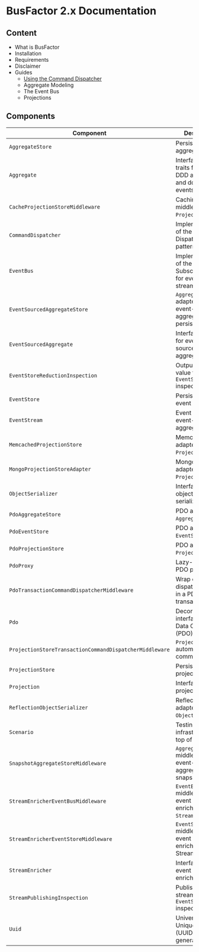 # BusFactor 2.x Documentation

## Content

- What is BusFactor
- Installation
- Requirements
- Disclaimer
- Guides
    - [Using the Command Dispatcher](command-dispatcher.md)
    - Aggregate Modeling
    - The Event Bus
    - Projections

## Components

| Component | Description |
| --- | --- |
| `AggregateStore` | Persistence for aggregates. | 
| `Aggregate` | Interfaces and traits for plain DDD aggregates and domain events. | 
| `CacheProjectionStoreMiddleware` | Caching middleware for `ProjectionStore`. | 
| `CommandDispatcher` | Implementation of the Command Dispatcher pattern. | 
| `EventBus` | Implementation of the Publish-Subscribe pattern for event streams. | 
| `EventSourcedAggregateStore` | `AggregateStore` adapter for event-sourced aggregates persistence. | 
| `EventSourcedAggregate` | Interface and trait for event-sourced aggregates. | 
| `EventStoreReductionInspection` | Output single value from `EventStore` inspection. | 
| `EventStore` | Persistence for event streams. | 
| `EventStream` | Event streams for event-sourced aggregates. | 
| `MemcachedProjectionStore` | Memcached adapter for `ProjectionStore`. | 
| `MongoProjectionStoreAdapter` | MongoDB adapter for `ProjectionStore`. | 
| `ObjectSerializer` | Interface for object serialization. | 
| `PdoAggregateStore` | PDO adapter for `AggregateStore`. | 
| `PdoEventStore` | PDO adapter for `EventStore`. | 
| `PdoProjectionStore` | PDO adapter for `ProjectionStore`. | 
| `PdoProxy` | Lazy-connecting PDO proxy. | 
| `PdoTransactionCommandDispatcherMiddleware` | Wrap command dispatch process in a PDO transaction. | 
| `Pdo` | Decorating interface for PHP Data Objects (PDO). | 
| `ProjectionStoreTransactionCommandDispatcherMiddleware` | `ProjectionStore` automatic commit. | 
| `ProjectionStore` | Persistence for projections. | 
| `Projection` | Interface for projections. | 
| `ReflectionObjectSerializer` | Reflection-based adapter for `ObjectSerializer`. | 
| `Scenario` | Testing infrastructure on top of PHPUnit. | 
| `SnapshotAggregateStoreMiddleware` | `AggregateStore` middleware for event-sourced aggregate snapshots. | 
| `StreamEnricherEventBusMiddleware` | `EventBus` middleware for event stream enrichment with `StreamEnricher`. | 
| `StreamEnricherEventStoreMiddleware` | `EventStore` middleware for event stream enrichment with StreamEnricher`. | 
| `StreamEnricher` | Interface for event stream enrichers. | 
| `StreamPublishingInspection` | Publish event streams from `EventStore` inspection. | 
| `Uuid` | Universally Unique IDentifier (UUID) generation. | 
